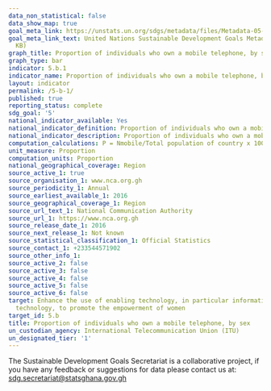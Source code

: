 ```yaml
---
data_non_statistical: false
data_show_map: true
goal_meta_link: https://unstats.un.org/sdgs/metadata/files/Metadata-05-0B-01.pdf
goal_meta_link_text: United Nations Sustainable Development Goals Metadata (PDF 211
  KB)
graph_title: Proportion of individuals who own a mobile telephone, by sex
graph_type: bar
indicator: 5.b.1
indicator_name: Proportion of individuals who own a mobile telephone, by sex
layout: indicator
permalink: /5-b-1/
published: true
reporting_status: complete
sdg_goal: '5'
national_indicator_available: Yes
national_indicator_definition: Proportion of individuals who own a mobile telephone, by sex is define as 'Proportion of individuals who own a mobile telephone, by sex'
national_indicator_description: Proportion of individuals who own a mobile telephone, by sex
computation_calculations: P = Nmobile/Total population of country x 100
unit_measure: Proportion
computation_units: Proportion
national_geographical_coverage: Region
source_active_1: true
source_organisation_1: www.nca.org.gh
source_periodicity_1: Annual
source_earliest_available_1: 2016
source_geographical_coverage_1: Region
source_url_text_1: National Communication Authority
source_url_1: https://www.nca.org.gh
source_release_date_1: 2016
source_next_release_1: Not known
source_statistical_classification_1: Official Statistics
source_contact_1: +233544571902
source_other_info_1:
source_active_2: false
source_active_3: false
source_active_4: false
source_active_5: false
source_active_6: false
target: Enhance the use of enabling technology, in particular information and communications
  technology, to promote the empowerment of women
target_id: 5.b
title: Proportion of individuals who own a mobile telephone, by sex
un_custodian_agency: International Telecommunication Union (ITU)
un_designated_tier: '1'
---
```


The Sustainable Development Goals Secretariat is a collaborative project, if you have any feedback or suggestions for data please contact us at: sdg.secretariat@statsghana.gov.gh
